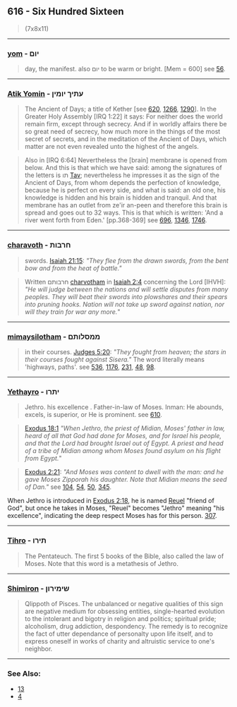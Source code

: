 ## 616 - Six Hundred Sixteen
> (7x8x11)

---

### [yom](/keys/IVMf) - יום
> day, the manifest. also יום to be warm or bright. [Mem = 600] see [56](56).

---

### [Atik Yomin](/keys/OThIK.IVMIN) - עתיך יומין
> The Ancient of Days; a title of Kether [see [620](620), [1266](1266), [1290](1290)]. In the Greater Holy Assembly [IRQ 1:22] it says: For neither does the world remain firm, except through secrecy. And if in worldly affairs there be so great need of secrecy, how much more in the things of the most secret of secrets, and in the meditation of the Ancient of Days, which matter are not even revealed unto the highest of the angels.

> Also in [IRQ 6:64] Nevertheless the [brain] membrane is opened from below. And this is that which we have said: among the signatures of the letters is תו [Tav](/keys/ThV); nevertheless he impresses it as the sign of the Ancient of Days, from whom depends the perfection of knowledge, because he is perfect on every side, and what is said: an old one, his knowledge is hidden and his brain is hidden and tranquil. And that membrane has an outlet from ze'ir an-peen and therefore this brain is spread and goes out to 32 ways. This is that which is written: 'And a river went forth from Eden.' [pp.368-369] see [696](696), [1346](1346), [1746](1746).

---

### [charavoth](/keys/ChRBVTh) - חרבות
> swords. [Isaiah 21:15](http://biblehub.com/isaiah/21-15.htm): *"They flee from the drawn swords, from the bent bow and from the heat of battle."*

> Written חרבותם [charvotham](/keysChRBVThM) in [Isaiah 2:4](http://biblehub.com/isaiah/2-4.htm) concerning the Lord [IHVH]: *"He will judge between the nations and will settle disputes from many peoples. They will beat their swords into plowshares and their spears into pruning hooks. Nation will not take up sword against nation, nor will they train for war any more.*"

---

### [mimaysilotham](/keys/MMSLVThM) - ממסלותם
> in their courses. [Judges 5:20](http://biblehub.com/judges/5-20.htm): *"They fought from heaven; the stars in their courses fought against Sisera."* The word literally means 'highways, paths'. see [536](536), [1176](1176), [231](231), [48](48), [98](98).

---

### [Yethayro](/keys/IThRV) - יתרו
> Jethro. his excellence . Father-in-law of Moses. Inman: He abounds, excels, is superior, or He is prominent. see [610](610).

> [Exodus 18:1](http://biblehub.com/exodus/18-1.htm) *"When Jethro, the priest of Midian, Moses' father in law, heard of all that God had done for Moses, and for Israel his people, and that the Lord had brought Israel out of Egypt. A priest and head of a tribe of Midian among whom Moses found asylum on his flight from Egypt.*"

> [Exodus 2:21](http://biblehub.com//.htm): *"And Moses was content to dwell with the man: and he gave Moses Zipporah his daughter. Note that Midian means the seed of Dan."* see [104](104), [54](54), [50](50), [345](345).

When Jethro is introduced in [Exodus 2:18](http://biblehub.com/exodus/2-18.htm), he is named [Reuel](/keys/ROVAL) "friend of God", but once he takes in Moses, "Reuel" becomes "Jethro" meaning "his excellence", indicating the deep respect Moses has for this person. [307](307).

---

### [Tihro](/keys/ThIRV) - תירו
> The Pentateuch. The first 5 books of the Bible, also called the law of Moses. Note that this word is a metathesis of Jethro.

---

### [Shimiron](/keys/ShIMIRVN) - שימירון
> Qlippoth of Pisces. The unbalanced or negative qualities of this sign are negative medium for obsessing entities, single-hearted evolution to the intolerant and bigotry in religion and politics; spiritual pride; alcoholism, drug addiction, despondency. The remedy is to recognize the fact of utter dependance of personalty upon life itself, and to express oneself in works of charity and altruistic service to one's neighbor.

---

### See Also:

- [13](13)
- [4](4)

